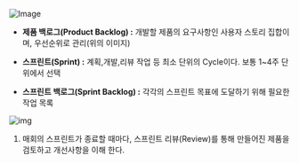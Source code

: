 ![Image](https://pbs.twimg.com/media/B0cYTWrIcAAlLRj?format=jpg&name=small)

- **제품 백로그(Product Backlog) :** 개발할 제품의 요구사항인 사용자 스토리 집합이며, 우선순위로 관리(위의 이미지)

- **스프린트(Sprint) :** 계획,개발,리뷰 작업 등 최소 단위의 Cycle이다. 보통 1~4주 단위에서 선택

- **스프린트 백로그(Sprint Backlog) :** 각각의 스프린트 목표에 도달하기 위해 필요한 작업 목록

![img](https://miro.medium.com/max/60/1*Aj0HsmOln_pTPUD2vYWJ0A.png?q=20)

1. 매회의 스프린트가 종료할 때마다, 스프린트 리뷰(Review)를 통해 만들어진 제품을 검토하고 개선사항을 이해 한다.